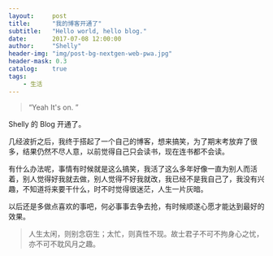 ```yaml
---
layout:     post
title:      "我的博客开通了"
subtitle:   "Hello world, hello blog."
date:       2017-07-08 12:00:00
author:     "Shelly"
header-img: "img/post-bg-nextgen-web-pwa.jpg"
header-mask: 0.3
catalog:    true
tags:
    - 生活
---
```


> “Yeah It's on. ”

Shelly 的 Blog 开通了。

几经波折之后，我终于搭起了一个自己的博客，想来搞笑，为了期末考放弃了很多，结果仍然不尽人意，以前觉得自己只会读书，现在连书都不会读。

有什么办法呢，事情有时候就是这么搞笑，我活了这么多年好像一直为别人而活着，别人觉得好我就去做，别人觉得不好我就改，我已经不是我自己了，我没有兴趣，不知道将来要干什么，时不时觉得很迷茫，人生一片灰暗。

以后还是多做点喜欢的事吧，何必事事去争去抢，有时候顺遂心愿才能达到最好的效果。

> 人生太闲，则别念窃生；太忙，则真性不现。故士君子不可不拘身心之忧，亦不可不耽风月之趣。








